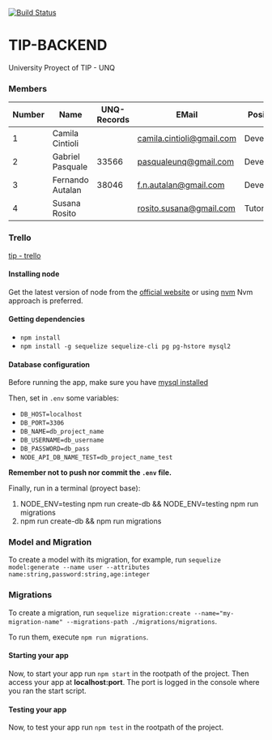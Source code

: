 [![Build Status](https://travis-ci.org/pasqualegabriel/TTip-Unquivalencia-BackEnd.svg?branch=master)](https://travis-ci.org/pasqualegabriel/TTip-Unquivalencia-BackEnd)

# TIP-BACKEND

University Proyect of TIP - UNQ

### Members

Number |       Name              | UNQ-Records |    EMail                 |Position 
-------|-------------------------|-------------|--------------------------|----------------
  1    |Camila Cintioli          |             | camila.cintioli@gmail.com| Developer
  2    |Gabriel Pasquale         |    33566    | pasqualeunq@gmail.com    | Developer
  3    |Fernando Autalan         |    38046    | f.n.autalan@gmail.com    | Developer
  4    |Susana Rosito            |             | rosito.susana@gmail.com  | Tutora 

### Trello
[tip - trello](https://trello.com/b/AMlxjFNL/tip)

#### Installing node
Get the latest version of node from the [official website](https://nodejs.org/) or using [nvm](https://github.com/creationix/nvm)
Nvm approach is preferred.

#### Getting dependencies
- ```npm install```
- ```npm install -g sequelize sequelize-cli pg pg-hstore mysql2```

#### Database configuration
Before running the app, make sure you have [mysql installed](https://www.digitalocean.com/community/tutorials/how-to-install-mysql-on-ubuntu-16-04)

Then, set in `.env` some variables:
- `DB_HOST=localhost`
- `DB_PORT=3306`
- `DB_NAME=db_project_name`
- `DB_USERNAME=db_username`
- `DB_PASSWORD=db_pass`
- `NODE_API_DB_NAME_TEST=db_project_name_test`

**Remember not to push nor commit the `.env` file.**

Finally, run in a terminal (proyect base):
1. NODE_ENV=testing npm run create-db && NODE_ENV=testing npm run migrations
2. npm run create-db && npm run migrations 

### Model and Migration

To create a model with its migration, for example, run `sequelize model:generate --name user --attributes name:string,password:string,age:integer` 

### Migrations

To create a migration, run `sequelize migration:create --name="my-migration-name" --migrations-path ./migrations/migrations`.

To run them, execute `npm run migrations`.

#### Starting your app
Now, to start your app run ```npm start``` in the rootpath of the project. Then access your app at **localhost:port**. The port is logged in the console where you ran the start script.

#### Testing your app
Now, to test your app run ```npm test``` in the rootpath of the project.
